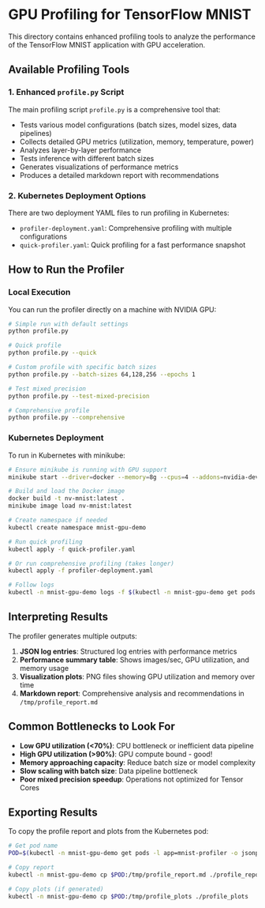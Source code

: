# GPU Profiling for TensorFlow MNIST

This directory contains enhanced profiling tools to analyze the performance of the TensorFlow MNIST application with GPU acceleration.

## Available Profiling Tools

### 1. Enhanced `profile.py` Script

The main profiling script `profile.py` is a comprehensive tool that:

- Tests various model configurations (batch sizes, model sizes, data pipelines)
- Collects detailed GPU metrics (utilization, memory, temperature, power)
- Analyzes layer-by-layer performance
- Tests inference with different batch sizes
- Generates visualizations of performance metrics
- Produces a detailed markdown report with recommendations

### 2. Kubernetes Deployment Options

There are two deployment YAML files to run profiling in Kubernetes:

- `profiler-deployment.yaml`: Comprehensive profiling with multiple configurations
- `quick-profiler.yaml`: Quick profiling for a fast performance snapshot

## How to Run the Profiler

### Local Execution

You can run the profiler directly on a machine with NVIDIA GPU:

```bash
# Simple run with default settings
python profile.py

# Quick profile
python profile.py --quick

# Custom profile with specific batch sizes
python profile.py --batch-sizes 64,128,256 --epochs 1

# Test mixed precision
python profile.py --test-mixed-precision

# Comprehensive profile
python profile.py --comprehensive
```

### Kubernetes Deployment

To run in Kubernetes with minikube:

```bash
# Ensure minikube is running with GPU support
minikube start --driver=docker --memory=8g --cpus=4 --addons=nvidia-device-plugin

# Build and load the Docker image
docker build -t nv-mnist:latest .
minikube image load nv-mnist:latest

# Create namespace if needed
kubectl create namespace mnist-gpu-demo

# Run quick profiling
kubectl apply -f quick-profiler.yaml

# Or run comprehensive profiling (takes longer)
kubectl apply -f profiler-deployment.yaml

# Follow logs
kubectl -n mnist-gpu-demo logs -f $(kubectl -n mnist-gpu-demo get pods -l app=mnist-quick-profiler -o jsonpath='{.items[0].metadata.name}')
```

## Interpreting Results

The profiler generates multiple outputs:

1. **JSON log entries**: Structured log entries with performance metrics
2. **Performance summary table**: Shows images/sec, GPU utilization, and memory usage
3. **Visualization plots**: PNG files showing GPU utilization and memory over time
4. **Markdown report**: Comprehensive analysis and recommendations in `/tmp/profile_report.md`

## Common Bottlenecks to Look For

- **Low GPU utilization (<70%)**: CPU bottleneck or inefficient data pipeline
- **High GPU utilization (>90%)**: GPU compute bound - good!
- **Memory approaching capacity**: Reduce batch size or model complexity
- **Slow scaling with batch size**: Data pipeline bottleneck
- **Poor mixed precision speedup**: Operations not optimized for Tensor Cores

## Exporting Results

To copy the profile report and plots from the Kubernetes pod:

```bash
# Get pod name
POD=$(kubectl -n mnist-gpu-demo get pods -l app=mnist-profiler -o jsonpath='{.items[0].metadata.name}')

# Copy report
kubectl -n mnist-gpu-demo cp $POD:/tmp/profile_report.md ./profile_report.md

# Copy plots (if generated)
kubectl -n mnist-gpu-demo cp $POD:/tmp/profile_plots ./profile_plots
```
